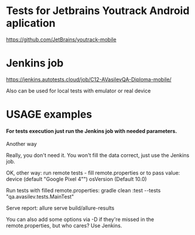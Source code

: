 # Tests for Jetbrains Youtrack Android aplication 
https://github.com/JetBrains/youtrack-mobile

# Jenkins job
https://jenkins.autotests.cloud/job/C12-AVasilevQA-Diploma-mobile/

Also can be used for local tests with emulator or real device

# USAGE examples
#### For tests execution just run the Jenkins job with needed parameters.

Another way

Really, you don't need it. You won't fill the data correct, just use the Jenkins job.

OK, other way: run remote tests - fill remote.properties or to pass value:
device (default "Google Pixel 4"")
osVersion (Default 10.0)

Run tests with filled remote.properties:
gradle clean :test --tests "qa.avasilev.tests.MainTest"

Serve report:
allure serve build/allure-results

You can also add some options via -D if they're missed in the remote.properties, but who cares? Use Jenkins.
